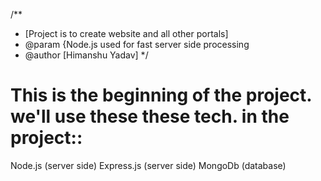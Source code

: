 /**
 * [Project is to create website and all other portals]
 * @param  {Node.js used for fast server side processing
 * @author [Himanshu Yadav]
 */
# This is the beginning of the project. we'll use these these tech. in the project::

Node.js (server side)
Express.js (server side)
MongoDb (database)
